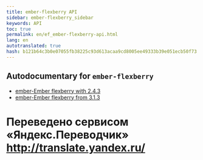 ```yaml
--- 
title: ember-flexberry API 
sidebar: ember-flexberry_sidebar 
keywords: API 
toc: true 
permalink: en/ef_ember-flexberry-api.html 
lang: en 
autotranslated: true 
hash: b121b64c3b0e07055fb38225c93d613acaa9cd8005ee49333b39e051ecb50f73 
--- 
```


## Autodocumentary for `ember-flexberry` 

* [ember-Ember flexberry with 2.4.3](http://flexberry.github.io/ember-flexberry/autodoc/develop/) 
* [ember-Ember flexberry from 3.1.3](http://flexberry.github.io/ember-flexberry/autodoc/feature-ember-update/) 



 # Переведено сервисом «Яндекс.Переводчик» http://translate.yandex.ru/
